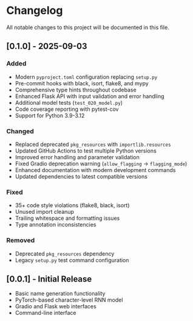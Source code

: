 # Changelog

All notable changes to this project will be documented in this file.

## [0.1.0] - 2025-09-03

### Added
- Modern `pyproject.toml` configuration replacing `setup.py`
- Pre-commit hooks with black, isort, flake8, and mypy
- Comprehensive type hints throughout codebase
- Enhanced Flask API with input validation and error handling
- Additional model tests (`test_020_model.py`)
- Code coverage reporting with pytest-cov
- Support for Python 3.9-3.12

### Changed
- Replaced deprecated `pkg_resources` with `importlib.resources`
- Updated GitHub Actions to test multiple Python versions
- Improved error handling and parameter validation
- Fixed Gradio deprecation warning (`allow_flagging` → `flagging_mode`)
- Enhanced documentation with modern development commands
- Updated dependencies to latest compatible versions

### Fixed
- 35+ code style violations (flake8, black, isort)
- Unused import cleanup
- Trailing whitespace and formatting issues
- Type annotation inconsistencies

### Removed
- Deprecated `pkg_resources` dependency
- Legacy `setup.py` test command configuration

## [0.0.1] - Initial Release
- Basic name generation functionality
- PyTorch-based character-level RNN model
- Gradio and Flask web interfaces
- Command-line interface

